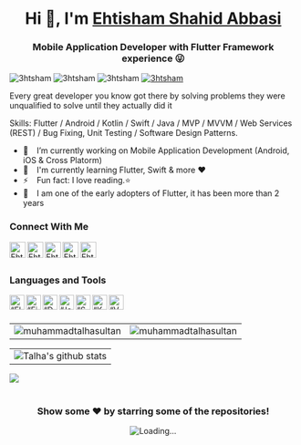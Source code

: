 <h1 align="center"> Hi 👋, I'm <a href="https://ehtshamabbasi.com/">Ehtisham Shahid Abbasi</a></h1>
<h3 align="center">Mobile Application Developer with Flutter Framework experience 😜</h3>

<div class="row">
    <img src="https://img.shields.io/github/followers/3htsham?label=Github%20followers&style=for-the-badge" alt="3htsham" />
    <img src="https://img.shields.io/github/stars/3htsham?label=Github%20stars&style=for-the-badge" alt="3htsham" />
    <img  src="https://komarev.com/ghpvc/?username=3htsham&label=Profile Views&color=blue&style=for-the-badge" alt="3htsham" />
    <a href="https://www.linkedin.com/in/ehtshamabbasi/"><img src="https://img.shields.io/badge/-CONNECT-blue?style=for-the-badge&logo=Linkedin&link=https://www.linkedin.com/in/3htsham/" alt="3htsham" /> </a>
</div>

Every great developer you know got there by solving problems they were unqualified to solve until they actually did it

Skills: Flutter / Android / Kotlin / Swift / Java / MVP / MVVM / Web Services (REST) / Bug Fixing, Unit Testing / Software Design Patterns.

- 🔭 &ensp; I’m currently working on Mobile Application Development (Android, iOS & Cross Platorm)
- 🌱 &ensp; I'm currently learning Flutter, Swift & more ❤️
- ⚡ &ensp; Fun fact: I love reading.⭐
- 🗿 &ensp;  I am one of the early adopters of Flutter, it has been more than 2 years 

### Connect With Me

[<img align="left" alt="Ehtisham Shahid Abbasi | Website" width="28px" src="https://firebasestorage.googleapis.com/v0/b/web-johannesmilke.appspot.com/o/other%2Fsocial%2Fwebsite.png?alt=media" />][website]
[<img align="left" alt="Ehtisham Shahid Abbasi | Gmail" width="28px" src="https://www.vectorlogo.zone/logos/gmail/gmail-tile.svg" />][mail]
[<img align="left" alt="Ehtisham Shahid Abbasi | YouTube" width="28px" src="https://www.vectorlogo.zone/logos/youtube/youtube-tile.svg" />][youtube]
[<img align="left" alt="Ehtisham Shahid Abbasi | LinkedIn" width="28px" src="https://www.vectorlogo.zone/logos/linkedin/linkedin-tile.svg" />][linkedin]
[<img align="left" alt="Ehtisham Shahid Abbasi | Gmail" width="28px" src="https://www.vectorlogo.zone/logos/whatsapp/whatsapp-tile.svg" />][whatsapp]

<br />
<br />

### Languages and Tools

[<img align="left" alt=“Flutter” width="26px" src="https://www.vectorlogo.zone/logos/flutterio/flutterio-icon.svg" />][flutter]
[<img align="left" alt=“Firebase” width="26px" src="https://www.vectorlogo.zone/logos/firebase/firebase-icon.svg" />][firebase]
[<img align="left" alt=“Dart” width="26px" src="https://www.vectorlogo.zone/logos/dartlang/dartlang-icon.svg" />][dart]
[<img align="left" alt=“Java” width="26px" src="https://www.vectorlogo.zone/logos/java/java-icon.svg" />][java]
[<img align="left" alt=“Swift” width="26px" src="https://www.vectorlogo.zone/logos/swift/swift-icon.svg" />][swift]
[<img align="left" alt=“Kotlin” width="26px" src="https://www.vectorlogo.zone/logos/kotlinlang/kotlinlang-icon.svg" />][kotlin]
[<img align="left" alt=“VSCode” width="26px" src="https://www.vectorlogo.zone/logos/visualstudio_code/visualstudio_code-icon.svg" />][vscode]

<br />
<br />

<table cellspacing="0" cellpadding="0" style="border:none;">
  <tr>
    <td>
      <img align="center" src="https://github-readme-stats.vercel.app/api?username=muhammadtalhasultan&show_icons=true&locale=en" alt="muhammadtalhasultan" />
    </td>
    <td>
      <img align="center" src="https://github-readme-streak-stats.herokuapp.com/?user=muhammadtalhasultan&" alt="muhammadtalhasultan" />
    </td>
   </tr>
</table>
<table cellspacing="0" cellpadding="0" style="border:none;">
  <tr>
    <td>
      <img align="center" src="https://activity-graph.herokuapp.com/graph?username=muhammadtalhasultan" alt="Talha's github stats"/>    
    </td> 
   </tr>
</table>

<a href="https://github.com/muhammadtalhasultan">
  <img align="center" src="https://github-readme-stats.vercel.app/api/top-langs/?username=muhammadtalhasultan&theme=light&hide_langs_below=1" />
</a>
<!-- <a href="https://github.com/muhammadtalhasultan">
 <img align="center" src="https://github-readme-stats.vercel.app/api?username=muhammadtalhasultan&show_icons=true&theme=light&line_height=27" alt="Talha's github stats"/>
</a>

<p><img align="center" src="https://github-readme-streak-stats.herokuapp.com/?user=muhammadtalhasultan&" alt="pavel401" /></p>
 -->
<br />
<br />
<div align="center">

### Show some ❤️ by starring some of the repositories!

<img align="center" src = "https://profile-counter.glitch.me/muhammadtalhasultan/count.svg" alt ="Loading...">
</div>

<br />
<br />

[website]: https://talhasultan.dev
[whatsapp]: https://wa.me/923055573634
[mail]: mailto:mail@talhasultan.dev
[twitter]: https://twitter.com/talhasultandev
[youtube]: https://www.youtube.com/muhammadtalhasultan
[linkedin]: https://linkedin.com/in/muhammadtalhasultan
[github]: https://github.com/muhammadtalhasultan
[instagram]: https://www.instagram.com/talhasultandev
[facebook]: https://www.facebook.com/TalhaSultanDev
[medium]: https://medium.com/@muhammadtalhasultan
[flutter]: https://flutter.dev
[dart]: https://dart.dev
[vscode]: https://code.visualstudio.com
[firebase]: https://firebase.google.com
[java]: https://www.java.com/en/
[swift]: https://developer.apple.com/swift/
[kotlin]: https://kotlinlang.org
